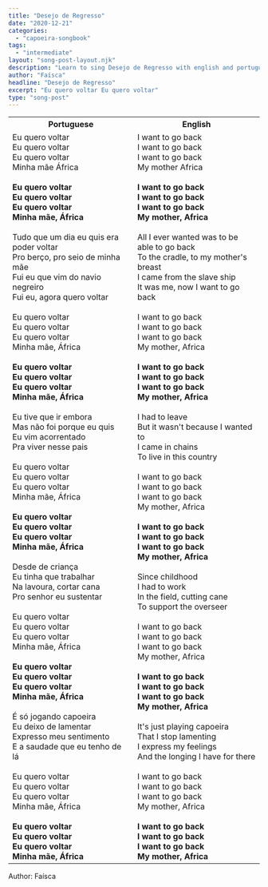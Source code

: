 ```yaml
---
title: "Desejo de Regresso"
date: "2020-12-21"
categories:
  - "capoeira-songbook"
tags:
  - "intermediate"
layout: "song-post-layout.njk"
description: "Learn to sing Desejo de Regresso with english and portuguese translations along with a video to help you learn."
author: "Faísca"
headline: "Desejo de Regresso"
excerpt: "Eu quero voltar Eu quero voltar"
type: "song-post"
---
```


<table class="capoeira-table">
    <tr class="header-row">
        <th>Portuguese</th>
        <th>English</th>
    </tr>
    <tr>
        <td>
            Eu quero voltar<br>
            Eu quero voltar<br>
            Eu quero voltar<br>
            Minha mãe África<br><br>
            <strong>Eu quero voltar<br>
            Eu quero voltar<br>
            Eu quero voltar<br>
            Minha mãe, África</strong><br><br>
            Tudo que um dia eu quis era poder voltar<br>
            Pro berço, pro seio de minha mãe<br>
            Fui eu que vim do navio negreiro<br>
            Fui eu, agora quero voltar<br><br>
            Eu quero voltar<br>
            Eu quero voltar<br>
            Eu quero voltar<br>
            Minha mãe, África<br><br>
            <strong>Eu quero voltar<br>
            Eu quero voltar<br>
            Eu quero voltar<br>
            Minha mãe, África</strong><br><br>
            Eu tive que ir embora<br>
            Mas não foi porque eu quis<br>
            Eu vim acorrentado<br>
            Pra viver nesse pais<br><br>
            Eu quero voltar<br>
            Eu quero voltar<br>
            Eu quero voltar<br>
            Minha mãe, África<br><br>
            <strong>Eu quero voltar<br>
            Eu quero voltar<br>
            Eu quero voltar<br>
            Minha mãe, África</strong><br><br>
            Desde de criança<br>
            Eu tinha que trabalhar<br>
            Na lavoura, cortar cana<br>
            Pro senhor eu sustentar<br><br>
            Eu quero voltar<br>
            Eu quero voltar<br>
            Eu quero voltar<br>
            Minha mãe, África<br><br>
            <strong>Eu quero voltar<br>
            Eu quero voltar<br>
            Eu quero voltar<br>
            Minha mãe, África</strong><br><br>
            É só jogando capoeira<br>
            Eu deixo de lamentar<br>
            Expresso meu sentimento<br>
            E a saudade que eu tenho de lá<br><br>
            Eu quero voltar<br>
            Eu quero voltar<br>
            Eu quero voltar<br>
            Minha mãe, África<br><br>
            <strong>Eu quero voltar<br>
            Eu quero voltar<br>
            Eu quero voltar<br>
            Minha mãe, África</strong>
        </td>
        <td>
            I want to go back<br>
            I want to go back<br>
            I want to go back<br>
            My mother Africa<br><br>
            <strong>I want to go back<br>
            I want to go back<br>
            I want to go back<br>
            My mother, Africa</strong><br><br>
            All I ever wanted was to be able to go back<br>
            To the cradle, to my mother's breast<br>
            I came from the slave ship<br>
            It was me, now I want to go back<br><br>
            I want to go back<br>
            I want to go back<br>
            I want to go back<br>
            My mother, Africa<br><br>
            <strong>I want to go back<br>
            I want to go back<br>
            I want to go back<br>
            My mother, Africa</strong><br><br>
            I had to leave<br>
            But it wasn't because I wanted to<br>
            I came in chains<br>
            To live in this country<br><br>
            I want to go back<br>
            I want to go back<br>
            I want to go back<br>
            My mother, Africa<br><br>
            <strong>I want to go back<br>
            I want to go back<br>
            I want to go back<br>
            My mother, Africa</strong><br><br>
            Since childhood<br>
            I had to work<br>
            In the field, cutting cane<br>
            To support the overseer<br><br>
            I want to go back<br>
            I want to go back<br>
            I want to go back<br>
            My mother, Africa<br><br>
            <strong>I want to go back<br>
            I want to go back<br>
            I want to go back<br>
            My mother, Africa</strong><br><br>
            It's just playing capoeira<br>
            That I stop lamenting<br>
            I express my feelings<br>
            And the longing I have for there<br><br>
            I want to go back<br>
            I want to go back<br>
            I want to go back<br>
            My mother, Africa<br><br>
            <strong>I want to go back<br>
            I want to go back<br>
            I want to go back<br>
            My mother, Africa</strong>
        </td>
    </tr>
</table>

<figcaption>
Author: Faísca
</figcaption>